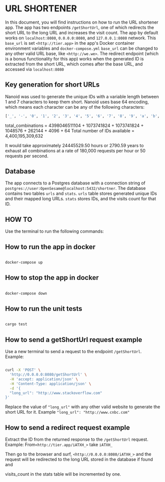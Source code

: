 # URL SHORTENER

In this document, you will find instructions on how to run the URL shortener app. The app has two endpoints ```/getShortUrl```, one of which redirects the short URL to the long URL and increases the visit count. The app by default works on ```localhost:8080```, ```0.0.0.0:8080```, and ```127.0.0.1:8080``` network. This ```base_url``` is set ```<http://tier.app>``` in the app's Docker container environment variables and ```docker-compose.yml``` ```base_url``` can be changed to any other valid URL base, like ```<http://we.we>```.  The redirect endpoint (which is a bonus functionality for this app) works when the generated ID is extracted from the short URL, which comes after the base URL, and accessed via ```localhost:8080```

## Key generation for short URLs

Nanoid was used to generate the unique IDs with a variable length between 1 and 7 characters to keep them short. Nanoid uses base 64 encoding, which means each character can be any of the following characters:

```bash
['_', '-', '0', '1', '2', '3', '4', '5', '6', '7', '8', '9', 'a', 'b', 'c', 'd', 'e', 'f', 'g', 'h', 'i', 'j', 'k', 'l', 'm', 'n', 'o', 'p', 'q', 'r', 's', 't', 'u', 'v', 'w', 'x', 'y', 'z', 'A', 'B', 'C', 'D', 'E', 'F', 'G', 'H', 'I', 'J', 'K', 'L', 'M', 'N', 'O', 'P', 'Q', 'R', 'S', 'T', 'U', 'V', 'W', 'X', 'Y', 'Z']
```

total_combinations = 4398046511104 + 1073741824 + 1073741824 + 1048576 + 262144 + 4096 + 64
Total number of IDs available = 4,400,195,309,632

It would take approximately 24445529.50 hours or 2790.59 years to exhaust all combinations at a rate of 180,000 requests per hour or 50 requests per second.

## Database

The app connects to a Postgres database with a connection string of ```postgres://user:OpenSesame@localhost:5432/shortner```. The database contains two tables ```urls``` and ```stats```. ```urls``` table stores generated unique IDs and their mapped long URLs. ```stats``` stores IDs, and the visits count for that ID.

## HOW TO

Use the terminal to run the following commands:

## How to run the app in docker

```bash

docker-compose up

```

## How to stop the app in docker

```bash

docker-compose down 

```

## How to run the unit tests

```bash

cargo test

```

## How to send a getShortUrl request example

Use a new terminal to send a request to the endpoint ```/getShortUrl```. Example:

```bash

curl -X 'POST' \
  'http://0.0.0.0:8080/getShortUrl' \
  -H 'accept: application/json' \
  -H 'Content-Type: application/json' \
  -d '{
  "long_url": "http://www.stackoverflow.com"
}'

```

Replace the value of ```"long_url"``` with any other valid website to generate the short URL for it. Example ```"long_url": "http://www.cnbc.com"```

## How to send a redirect request example

Extract the ID from the returned response to the ```/getShortUrl``` request. Example:  From```<http://tier.app/iATXH_>``` take ```iATXH_```

Then go to the browser and surf, ```<http://0.0.0.0:8080/iATXH_>``` and the request will be redirected to the long URL stored in the database if found and

visits_count in the stats table will be incremented by one.
